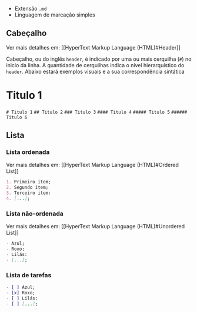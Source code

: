 - Extensão `.md`
- Linguagem de marcação simples

## Cabeçalho
Ver mais detalhes em: [[HyperText Markup Language (HTML)#Header]]

Cabeçalho, ou do inglês `header`, é indicado por uma ou mais cerquilha (`#`) no inicio da linha. A quantidade de cerquilhas indica o nível hierarquístico do `header`. Abaixo estará exemplos visuais e a sua correspondência sintática
# Titulo 1

`# Titulo 1`
`## Titulo 2`
`### Titulo 3`
`#### Titulo 4`
`##### Titulo 5`
`###### Titulo 6`

## Lista
### Lista ordenada
Ver mais detalhes em: [[HyperText Markup Language (HTML)#Ordered List]]
```md
1. Primeiro item;
2. Segundo item;
3. Terceiro item:
4. [...];
```

### Lista não-ordenada
Ver mais detalhes em: [[HyperText Markup Language (HTML)#Unordered List]]
```md
- Azul;
- Roxo;
- Lilás:
- [...];
```

### Lista de tarefas

```md
- [ ] Azul;
- [x] Roxo;
- [ ] Lilás:
- [ ] [...];
```
